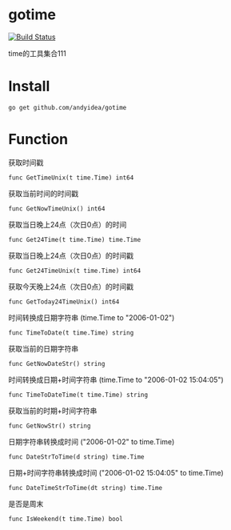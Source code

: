 # gotime

[![Build Status](https://www.travis-ci.org/andyidea/gotime.svg?branch=master)](https://www.travis-ci.org/andyidea/gotime)

time的工具集合111

# Install

    go get github.com/andyidea/gotime
    
# Function

获取时间戳

    func GetTimeUnix(t time.Time) int64 

获取当前时间的时间戳

    func GetNowTimeUnix() int64
    
获取当日晚上24点（次日0点）的时间

    func Get24Time(t time.Time) time.Time 
    
获取当日晚上24点（次日0点）的时间戳

    func Get24TimeUnix(t time.Time) int64
    
获取今天晚上24点（次日0点）的时间戳

    func GetToday24TimeUnix() int64
    
时间转换成日期字符串 (time.Time to "2006-01-02")

    func TimeToDate(t time.Time) string
    
获取当前的日期字符串

    func GetNowDateStr() string
    
时间转换成日期+时间字符串 (time.Time to "2006-01-02 15:04:05")

    func TimeToDateTime(t time.Time) string
    
获取当前的时期+时间字符串

    func GetNowStr() string
    
日期字符串转换成时间 ("2006-01-02" to time.Time)

    func DateStrToTime(d string) time.Time
    
日期+时间字符串转换成时间 ("2006-01-02 15:04:05" to time.Time)

    func DateTimeStrToTime(dt string) time.Time
    
    
是否是周末

    func IsWeekend(t time.Time) bool
